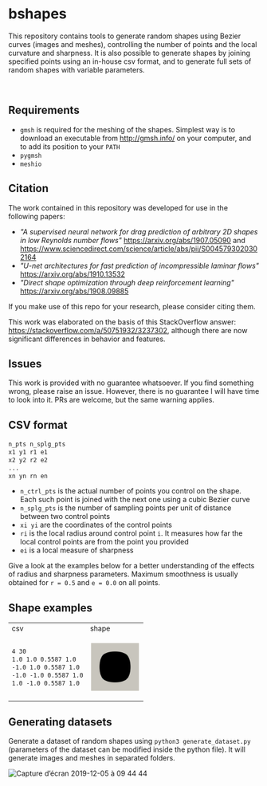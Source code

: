 # bshapes

This repository contains tools to generate random shapes using Bezier curves (images and meshes), controlling the number of points and the local curvature and sharpness. It is also possible to generate shapes by joining specified points using an in-house csv format, and to generate full sets of random shapes with variable parameters.

<p align="center">
  <img width="430" alt="" src="https://user-images.githubusercontent.com/44053700/70312990-0413ae80-1815-11ea-8bbd-2734fb81a668.png">
</p>

## Requirements

- ```gmsh``` is required for the meshing of the shapes. Simplest way is to download an executable from http://gmsh.info/ on your computer, and to add its position to your ```PATH```
- ```pygmsh```
- ```meshio```

## Citation

The work contained in this repository was developed for use in the following papers: 
- *"A supervised neural network for drag prediction of arbitrary 2D shapes in low Reynolds number flows"* https://arxiv.org/abs/1907.05090 and https://www.sciencedirect.com/science/article/abs/pii/S0045793020302164
- *"U-net architectures for fast prediction of incompressible laminar flows"* https://arxiv.org/abs/1910.13532
- *"Direct shape optimization through deep reinforcement learning"* https://arxiv.org/abs/1908.09885

If you make use of this repo for your research, please consider citing them.

This work was elaborated on the basis of this StackOverflow answer: https://stackoverflow.com/a/50751932/3237302, although there are now significant differences in behavior and features.

## Issues

This work is provided with no guarantee whatsoever.
If you find something wrong, please raise an issue. However, there is no guarantee I will have time to look into it.
PRs are welcome, but the same warning applies.

## CSV format

```
n_pts n_splg_pts
x1 y1 r1 e1
x2 y2 r2 e2
...
xn yn rn en
```

- ```n_ctrl_pts``` is the actual number of points you control on the shape. Each such point is joined with the next one using a cubic Bezier curve
- ```n_splg_pts``` is the number of sampling points per unit of distance between two control points
- ```xi yi``` are the coordinates of the control points
- ```ri``` is the local radius around control point ```i```. It measures how far the local control points are from the point you provided
- ```ei``` is a local measure of sharpness

Give a look at the examples below for a better understanding of the effects of radius and sharpness parameters. Maximum smoothness is usually obtained for ```r = 0.5``` and ```e = 0.0``` on all points.

## Shape examples

<!-- | csv  | shape | -->
<!-- | :--- | :--- | -->

<table>
<tr>
<td> csv </td> <td> shape </td>
</tr>
<tr>
<td> 

```
4 30
1.0 1.0 0.5587 1.0
-1.0 1.0 0.5587 1.0
-1.0 -1.0 0.5587 1.0
1.0 -1.0 0.5587 1.0
```
</td>
<td> <p align="center"> <img align="center" width="100" src="csv/cylinder.png"> </p>
</td>
</tr>
</table>
<!-- <p align="center"> -->
<!--   <img width="400" alt="" src="https://user-images.githubusercontent.com/44053700/70216021-03a8e400-173f-11ea-8a25-b2a5ee1867fa.png"> -->
<!--   <img width="400" alt="" src="https://user-images.githubusercontent.com/44053700/70216014-00155d00-173f-11ea-96fa-c1357e9f14ec.png"> -->
<!-- </p> -->

<!-- Increasing radius on top left, while decreasing it on bottom right: -->

<!-- ``` -->
<!-- 4 30 -->
<!-- 1.0 1.0 0.5587 1.0 -->
<!-- -1.0 1.0 1.0 1.0 -->
<!-- -1.0 -1.0 0.5587 1.0 -->
<!-- 1.0 -1.0 0.0 1.0 -->
<!-- ``` -->

<!-- <p align="center"> -->
<!--   <img width="400" alt="" src="https://user-images.githubusercontent.com/44053700/70216167-45d22580-173f-11ea-987b-8c7f3624bc6a.png">  -->
<!--   <img width="400" alt="" src="https://user-images.githubusercontent.com/44053700/70216198-55ea0500-173f-11ea-803d-b5ebe7363552.png"> -->
<!-- </p> -->

<!-- Making a sharp edge on bottom right: -->

<!-- ``` -->
<!-- 4 30 -->
<!-- 1.0 1.0 0.5587 1.0 -->
<!-- -1.0 1.0 0.5587 1.0 -->
<!-- -1.0 -1.0 0.5587 1.0 -->
<!-- 1.0 -1.0 0.5587 0.0 -->
<!-- ``` -->

<!-- <p align="center"> -->
<!--   <img width="400" alt="" src="https://user-images.githubusercontent.com/44053700/70215840-a4e36a80-173e-11ea-9300-30b6bd9b6299.png">  -->
<!--   <img width="400" alt="" src="https://user-images.githubusercontent.com/44053700/70215882-bdec1b80-173e-11ea-8a1c-a492b8a98ce3.png"> -->
<!-- </p> -->

<!-- ## Random shape -->

<!-- Generated using ```python3 generate_shape_random.py```: -->

<!-- ``` -->
<!-- 10 10 -->
<!-- -0.22344386973718572 -0.11579347020968898 0.5 1.0 -->
<!-- -1.086703349116176 0.056471511909076864 0.5 1.0 -->
<!-- 0.33918645130375696 -0.6285322803621614 0.5 1.0 -->
<!-- 0.09673486000147186 0.020665843303720587 0.5 1.0 -->
<!-- 0.7184144807034846 0.07933772977561572 0.5 1.0 -->
<!-- 0.658776975915066 -0.5602669680651731 0.5 1.0 -->
<!-- -0.5629917814532847 0.37355108023884465 0.5 1.0 -->
<!-- -0.5526944074292542 0.6349363861837116 0.5 1.0 -->
<!-- 0.44487187686581814 -0.19528679943835178 0.5 1.0 -->
<!-- 0.16784876294630274 0.3349169666644063 0.5 1.0 -->
<!-- ``` -->

<!-- <p align="center"> -->
<!--   <img width="400" alt="" src="https://user-images.githubusercontent.com/44053700/69552201-598ec680-0f9e-11ea-941d-747dda258a97.png">  -->
<!--   <img width="400" alt="" src="https://user-images.githubusercontent.com/44053700/69552144-3d8b2500-0f9e-11ea-91e2-03dd8127c7d4.png"> -->
<!-- </p> -->

<!-- ## Shape generated from file -->

<!-- Generated using ```python3 generate_shape_from_file.py myfile.csv```: -->

<!-- ``` -->
<!-- 4 30 -->
<!-- -1.0 0.0 0.5 1.0 -->
<!-- 0.0 0.1 0.5 1.0 -->
<!-- 1.0 0.0 0.5 1.0 -->
<!-- -0.5 0.4 0.5 1.0 -->
<!-- ``` -->

<!-- <p align="center"> -->
<!--   <img width="400" alt="" src="https://user-images.githubusercontent.com/44053700/69552480-d0c45a80-0f9e-11ea-90b4-811aafc39dcd.png">  -->
<!--   <img width="400" alt="" src="https://user-images.githubusercontent.com/44053700/69552712-357fb500-0f9f-11ea-8008-2277b9cd6a60.png"> -->
<!-- </p> -->

## Generating datasets

Generate a dataset of random shapes using ```python3 generate_dataset.py``` (parameters of the dataset can be modified inside the python file). It will generate images and meshes in separated folders.

<img width="1014" alt="Capture d’écran 2019-12-05 à 09 44 44" src="https://user-images.githubusercontent.com/44053700/70218754-e4608580-1743-11ea-9dd4-f1520178daf8.png">

